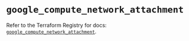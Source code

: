 # `google_compute_network_attachment`

Refer to the Terraform Registry for docs: [`google_compute_network_attachment`](https://registry.terraform.io/providers/hashicorp/google/6.8.0/docs/resources/compute_network_attachment).
